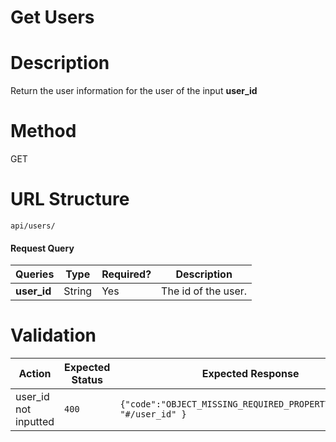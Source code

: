 Get Users
===
# Description
Return the user information for the user of the input **user_id**

# Method
GET

# URL Structure
`api/users/`

#### Request Query
| Queries        | Type      | Required?    | Description           |
|----------------|-----------|--------------|-----------------------|
| **user_id**    |  String   |     Yes      |  The id of the user.  |


# Validation
| Action                  | Expected Status  | Expected Response                                                       |
|-------------------------|------------------|-------------------------------------------------------------------------|
| user_id not inputted    |       `400`      | ```{"code":"OBJECT_MISSING_REQUIRED_PROPERTY","param": "#/user_id" }``` |